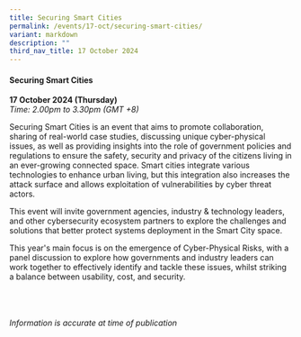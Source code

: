 ```yaml
---
title: Securing Smart Cities
permalink: /events/17-oct/securing-smart-cities/
variant: markdown
description: ""
third_nav_title: 17 October 2024
---
```

#### **Securing Smart Cities**

**17 October 2024 (Thursday)**  
*Time: 2.00pm to 3.30pm (GMT +8)*

Securing Smart Cities is an event that aims to promote collaboration, sharing of real-world case studies, discussing unique cyber-physical issues, as well as providing insights into the role of government policies and regulations to ensure the safety, security and privacy of the citizens living in an ever-growing connected space. Smart cities integrate various technologies to enhance urban living, but this integration also increases the attack surface and allows exploitation of vulnerabilities by cyber threat actors.
 
This event will invite government agencies, industry &amp; technology leaders, and other cybersecurity ecosystem partners to explore the challenges and solutions that better protect systems deployment in the Smart City space. 
 
This year's main focus is on the emergence of Cyber-Physical Risks, with a panel discussion to explore how governments and industry leaders can work together to effectively identify and tackle these issues, whilst striking a balance between usability, cost, and security.

<br><br><br>
*Information is accurate at time of publication*